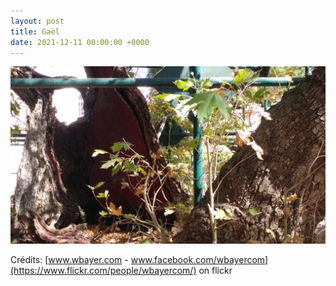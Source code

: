 ```yaml
---
layout: post
title: Gaël
date: 2021-12-11 00:00:00 +0000
---
```


![Gaël](/images/2021-12-11.jpg)

Crédits: [www.wbayer.com - www.facebook.com/wbayercom](https://www.flickr.com/people/wbayercom/) on flickr
